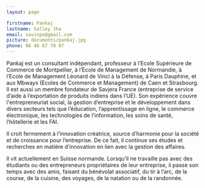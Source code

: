 ```yaml
---
layout: page

firstname: Pankaj
lastname: Salley Jha
email: savinpo@gmail.com
picture: documents/pankaj.jpg
phone: 06 46 67 70 97
---
```


Pankaj est un consultant indépendant, professeur à l’Ecole Supérieure de Commerce de Montpellier, à l’Ecole de Management de Normandie, à l’Ecole de Management Léonard de Vinci à la Défense, à Paris Dauphine, et aux Mbways (Ecoles de Commerce et Management) de Caen et Strasbourg. Il est aussi un membre fondateur de Savjera France (entreprise de service d’aide à l’exportation de produits indiens dans l’UE). Son expérience couvre l'entrepreneuriat social, la gestion d’entreprise et le développement dans divers secteurs tels que l’éducation, l’apprentissage en ligne, le commerce électronique, les technologies de l’information, les soins de santé, l’hôtellerie et les FAI.

Il croit fermement à l’innovation créatrice, source d’harmonie pour la société et de croissance pour l’entreprise. De ce fait, il continue ses études et recherches en matière d’innovation en lien avec la gestion des affaires.

Il vit actuellement en Suisse normande. Lorsqu’il ne travaille pas avec des étudiants ou des entrepreneurs propriétaires de leur entreprise, il passe son temps avec des amis, faisant du bénévolat associatif, du tir à l’arc, de la course, de la cuisine, des voyages, de la natation ou de la randonnée.
